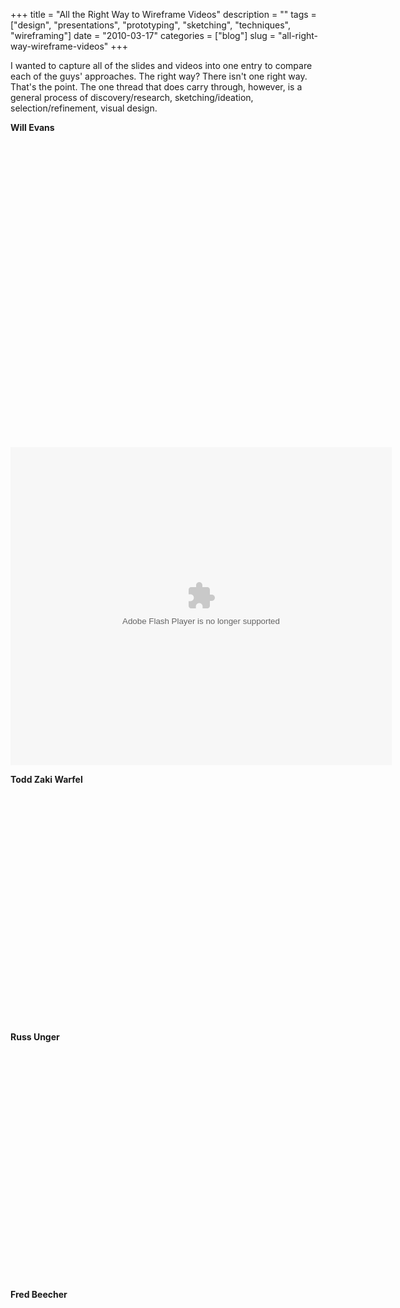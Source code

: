 +++
title = "All the Right Way to Wireframe Videos"
description = ""
tags = ["design", "presentations", "prototyping", "sketching", "techniques", "wireframing"]
date = "2010-03-17"
categories = ["blog"]
slug = "all-right-way-wireframe-videos"
+++



<p>I wanted to capture all of the slides and videos into one entry to compare each of the guys' approaches. The right way? There isn't one right way. That's the point. The one thread that does carry through, however, is a general process of discovery/research, sketching/ideation, selection/refinement, visual design. </p>
<p><strong>Will Evans</strong></p>
<div class="video">
<object width="610" height="489"><param name="movie" value="https://www.youtube.com/v/QSxF-pISj1w&amp;hl=en_US&amp;fs=1&amp;"></param><param name="allowFullScreen" value="true"></param><param name="allowscriptaccess" value="always"></param><embed src="https://www.youtube.com/v/QSxF-pISj1w&amp;hl=en_US&amp;fs=1&amp;" type="application/x-shockwave-flash" allowscriptaccess="always" allowfullscreen="true" width="610" height="489"></embed></object></div>
<div class="video">
<div style="width:610px" id="__ss_3440749">
<object width="610" height="509"><param name="movie" value="http://static.slidesharecdn.com/swf/ssplayer2.swf?doc=rwtwpresentation-willevans-sxsw-100315175721-phpapp01&amp;stripped_title=rwtw-presentationwill-evanssxsw" /><param name="allowFullScreen" value="true"/><param name="allowScriptAccess" value="always"/><embed src="http://static.slidesharecdn.com/swf/ssplayer2.swf?doc=rwtwpresentation-willevans-sxsw-100315175721-phpapp01&amp;stripped_title=rwtw-presentationwill-evanssxsw" type="application/x-shockwave-flash" allowscriptaccess="always" allowfullscreen="true" width="610" height="509"></embed></object></div>
</div>
<p><strong>Todd Zaki Warfel</strong></p>
<div class="video">
<object width="610" height="367"><param name="movie" value="https://www.youtube.com/v/EvaOuKck1hk&amp;hl=en_US&amp;fs=1&amp;"></param><param name="allowFullScreen" value="true"></param><param name="allowscriptaccess" value="always"></param><embed src="https://www.youtube.com/v/EvaOuKck1hk&amp;hl=en_US&amp;fs=1&amp;" type="application/x-shockwave-flash" allowscriptaccess="always" allowfullscreen="true" width="610" height="367"></embed></object><p></embed></p>
</object></div>
<p><strong>Russ Unger</strong></p>
<div class="video">
<object width="610" height="367"><param name="movie" value="https://www.youtube.com/v/RjIDHTyY1zM&amp;hl=en_US&amp;fs=1&amp;"></param><param name="allowFullScreen" value="true"></param><param name="allowscriptaccess" value="always"></param><embed src="https://www.youtube.com/v/RjIDHTyY1zM&amp;hl=en_US&amp;fs=1&amp;" type="application/x-shockwave-flash" allowscriptaccess="always" allowfullscreen="true" width="610" height="367"></embed></object></div>
<p><strong>Fred Beecher</strong></p>
<div class="video">
<object width="610" height="489"><param name="movie" value="https://www.youtube.com/v/eFHWx9Poums&amp;hl=en_US&amp;fs=1&amp;"></param><param name="allowFullScreen" value="true"></param><param name="allowscriptaccess" value="always"></param><embed src="https://www.youtube.com/v/eFHWx9Poums&amp;hl=en_US&amp;fs=1&amp;" type="application/x-shockwave-flash" allowscriptaccess="always" allowfullscreen="true" width="610" height="489"></embed></object></div>
    
  
